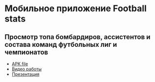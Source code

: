 # Мобильное приложение Football stats

## Просмотр топа бомбардиров, ассистентов и состава команд футбольных лиг и чемпионатов

- [APK file](/files/app.apk)
- [Видео работы](https://youtu.be/uXdzAE9TzoI)
- [Презентация](/files/presentation.pdf)